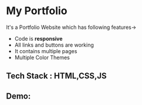 # My Portfolio
It's a Portfolio Website which has following features->
- Code is **responsive**
- All links and buttons are working
- It contains multiple pages
- Multiple Color Themes

## Tech Stack : HTML,CSS,JS

## Demo:
